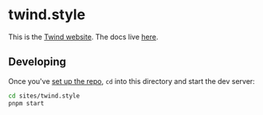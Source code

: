 # twind.style

This is the [Twind website](https://twind.style). The docs live [here](../../documentation).

## Developing

Once you've [set up the repo](../../CONTRIBUTING.md), `cd` into this directory and start the dev server:

```bash
cd sites/twind.style
pnpm start
```
